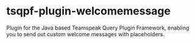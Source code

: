 # tsqpf-plugin-welcomemessage
Plugin for the Java based Teamspeak Query Plugin Framework, enabling you to send out custom welcome messages with placeholders.

